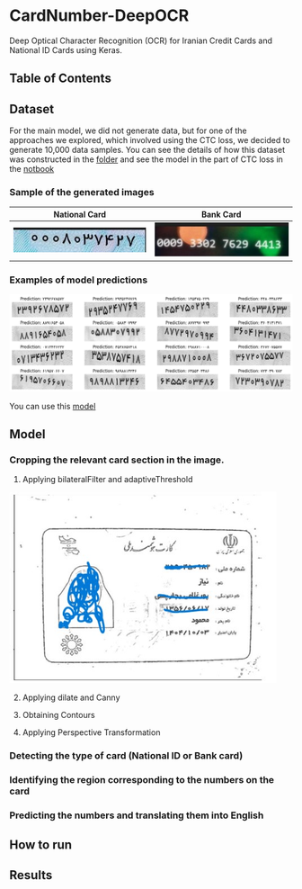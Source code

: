 # CardNumber-DeepOCR

Deep Optical Character Recognition (OCR) for Iranian Credit Cards and National ID Cards using Keras.

## Table of Contents


## Dataset
For the main model, we did not generate data, but for one of the approaches we explored, which involved using the CTC loss, we decided to generate 10,000 data samples.
You can see the details of how this dataset was constructed in the [folder](CreateDataset) and see the model in the part of CTC loss in the [notbook](Final_Solution/CV_Project2_OCR.ipynb)

### Sample of the generated images

|National Card|Bank Card|
|-------------|---------|
|![national card](Assets/national%20card_generate.jpg)|![bank card](Assets/bankcard_generate.jpg)|

### Examples of model predictions

![Prediction](Assets/Example_CTCloss_Prediction.png)

You can use this [model](Model_Save/nationalcardocr.h5)

## Model
### Cropping the relevant card section in the image.

1. Applying bilateralFilter and adaptiveThreshold

![bilateralFilter and adaptiveThreshold](Assets/bilateralFilter%20and%20adaptiveThreshold.jpg)

2. Applying dilate and Canny

<!-- ![dilate and Canny](Assets/dilate%20and%20Canny.jpg) -->

3. Obtaining Contours

<!-- ![Contours](Assets/Contours.jpg) -->

4. Applying Perspective Transformation

<!-- ![Transformation](Assets/Transformation.jpg) -->

### Detecting the type of card (National ID or Bank card)

### Identifying the region corresponding to the numbers on the card

### Predicting the numbers and translating them into English


## How to run

## Results



